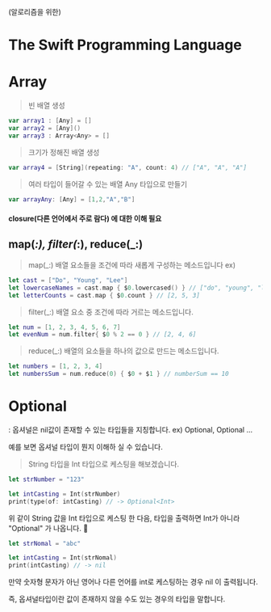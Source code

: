 (알로리즘을 위한)
# The Swift Programming Language 

# Array
> 빈 배열 생성
```swift
var array1 : [Any] = []
var array2 = [Any]()
var array3 : Array<Any> = []
```

> 크기가 정해진 배열 생성
```swift
var array4 = [String](repeating: "A", count: 4) // ["A", "A", "A"]

```

>여러 타입이 들어갈 수 있는 배열
Any 타입으로 만들기
```swift
var arrayAny: [Any] = [1,2,"A","B"] 

```

#### closure(다른 언어에서 주로 람다) 에 대한 이해 필요
## map(_:), filter(_:), reduce(_:) 

>map(_:)
배열 요소들을 조건에 따라 새롭게 구성하는 메소드입니다
ex)
```swift
let cast = ["Do", "Young", "Lee"]
let lowercaseNames = cast.map { $0.lowercased() } // ["do", "young", "lee"] 
let letterCounts = cast.map { $0.count } // [2, 5, 3]
```

>filter(_:)
배열 요소 중 조건에 따라 거르는 메소드입니다.
```swift
let num = [1, 2, 3, 4, 5, 6, 7]
let evenNum = num.filter{ $0 % 2 == 0 } // [2, 4, 6]

```

>reduce(_:)
배열의 요소들을 하나의 값으로 만드는 메소드입니다.
```swift
let numbers = [1, 2, 3, 4]
let numbersSum = num.reduce(0) { $0 + $1 } // numberSum == 10

```



# Optional
: 옵셔널은 nil값이 존재할 수 있는 타입들을 지칭합니다. ex) Optional<String>, Optional<Int> ...

예를 보면 옵셔널 타입이 뭔지 이해하 실 수 있습니다.
> String 타입을 Int 타입으로 케스팅을 해보겠습니다.
```swift
let strNumber = "123"

let intCasting = Int(strNumber)
print(type(of: intCasting) // -> Optional<Int>
```
위 같이 String 값을 Int 타입으로 케스팅 한 다음, 타입을 출력하면 Int가 아니라 "Optional<Int>" 가 나옵니다. 🤔

```swift
let strNomal = "abc"

let intCasting = Int(strNomal)
print(intCasting) // -> nil
```
만약 숫자형 문자가 아닌 영어나 다른 언어를 int로 케스팅하는 경우 nil 이 출력됩니다.

즉, 옵셔널타입이란 값이 존재하지 않을 수도 있는 경우의 타입을 말합니다.
